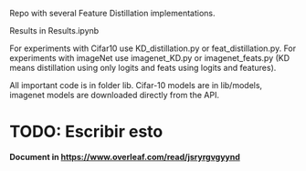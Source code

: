 Repo with several Feature Distillation implementations.


Results in Results.ipynb


For experiments with Cifar10 use KD_distillation.py or feat_distillation.py. For experiments with imageNet use imagenet_KD.py or imagenet_feats.py (KD means distillation using only logits and feats using logits and features). 

All important code is in folder lib. Cifar-10 models are in lib/models, imagenet models are downloaded directly from the API.  

# TODO: Escribir esto


**Document in https://www.overleaf.com/read/jsryrgvgyynd**
